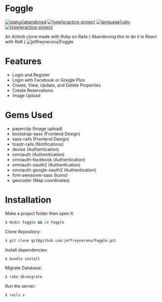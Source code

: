 # Foggle

[![status|abandoned](http://jeffreynerona.com/badges/status-abandoned.svg)](http://jeffreynerona.com/projects) [![type|practice-project](http://jeffreynerona.com/badges/type-practiceproject.svg)](http://jeffreynerona.com/projects/) [![language|ruby](http://jeffreynerona.com/badges/language-ruby.svg)](http://jeffreynerona.com/projects/ruby)  [![type|practice-project](http://jeffreynerona.com/badges/technology-rubyonrails.svg)](http://jeffreynerona.com/projects/)

An Airbnb clone made with Ruby on Rails 
( Abandoning this to do it in React with RoR )
![jeffreynerona|Foggle](https://raw.githubusercontent.com/jeffreynerona/Foggle/master/screenshot/foggle.png)

# Features

  - Login and Register
  - Login with Facebook or Google Plus
  - Create, View, Update, and Delete Properties
  - Create Reservations
  - Image Upload

# Gems Used

  - paperclip (Image upload)
  - bootstrap-sass (Frontend Design)
  - sass-rails (Frontend Design)
  - toastr-rails (Notifications)
  - devise (Authentication)
  - omniauth (Authentication)
  - omniauth-facebook (Authentication)
  - omniauth-oauth2 (Authentication)
  - omniauth-google-oauth2 (Authentication)
  - font-awesome-sass (Icons)
  - geocoder (Map coordinates)

# Installation
Make a project folder then open it:
```sh
$ mkdir Foggle && cd Foggle
```

Clone Repository:
```sh
$ git clone git@github.com:jeffreynerona/Foggle.git
```

Install dependencies:
```sh
$ bundle install
```

Migrate Database:
```sh
$ rake db:migrate
```

Run the server:
```sh
$ rails s
```

